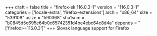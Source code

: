 +++
draft = false
title = "firefox-sk 116.0.3-1"
version = "116.0.3-1"
categories = ['locale-extra', 'firefox-extensions']
arch = "x86_64"
size = "539108"
usize = "590368"
sha1sum = "b0845d5c695e64b0c65742351d4be4ebc64c8d4a"
depends = "['firefox>=116.0.3']"
+++
Slovak language support for Firefox